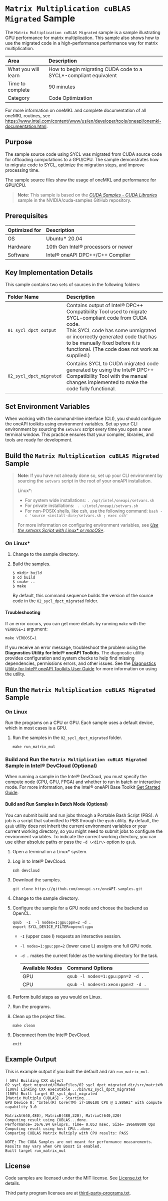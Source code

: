 # `Matrix Multiplication cuBLAS Migrated` Sample

The `Matrix Multiplication cuBLAS Migrated` sample is a sample illustrating GPU performance for matrix multiplication. This sample also shows how to use the migrated code in a high-performance performance way for matrix multiplication.

| Area                   | Description
|:---                    |:---
| What you will learn    | How to begin migrating CUDA code to a SYCL*-compliant equivalent
| Time to complete       | 90 minutes
| Category               | Code Optimization

For more information on oneMKL and complete documentation of all oneMKL routines, see https://www.intel.com/content/www/us/en/developer/tools/oneapi/onemkl-documentation.html.

## Purpose

The sample source code using SYCL was migrated from CUDA source code for offloading computations to a GPU/CPU. The sample demonstrates how to migrate code to SYCL, optimize the migration steps, and improve processing time.

The sample source files show the usage of oneMKL and performance for GPU/CPU.

>**Note**: This sample is based on the [*CUDA Samples - CUDA Libraries*](https://github.com/NVIDIA/cuda-samples/tree/master/Samples/4_CUDA_Libraries/matrixMulCUBLAS) sample in the NVIDIA/cuda-samples GitHub repository.

## Prerequisites

| Optimized for         | Description
|:---                   |:---
| OS                    | Ubuntu* 20.04
| Hardware              | 10th Gen Intel® processors or newer
| Software              | Intel® oneAPI DPC++/C++ Compiler

## Key Implementation Details

This sample contains two sets of sources in the following folders:

| Folder Name             | Description
|:---                     |:---
| `01_sycl_dpct_output`   | Contains output of Intel® DPC++ Compatibility Tool used to migrate SYCL-compliant code from CUDA code. <br> This SYCL code has some unmigrated or incorrectly generated code that has to be manually fixed before it is functional. (The code does not work as supplied.)
| `02_sycl_dpct_migrated` | Contains SYCL to CUDA migrated code generated by using the Intel® DPC++ Compatibility Tool with the manual changes implemented to make the code fully functional.

## Set Environment Variables

When working with the command-line interface (CLI), you should configure the oneAPI toolkits using environment variables. Set up your CLI environment by sourcing the `setvars` script every time you open a new terminal window. This practice ensures that your compiler, libraries, and tools are ready for development.

## Build the `Matrix Multiplication cuBLAS Migrated` Sample

> **Note**: If you have not already done so, set up your CLI
> environment by sourcing  the `setvars` script in the root of your oneAPI installation.
>
> Linux*:
> - For system wide installations: `. /opt/intel/oneapi/setvars.sh`
> - For private installations: ` . ~/intel/oneapi/setvars.sh`
> - For non-POSIX shells, like csh, use the following command: `bash -c 'source <install-dir>/setvars.sh ; exec csh'`
>
> For more information on configuring environment variables, see *[Use the setvars Script with Linux* or macOS*](https://www.intel.com/content/www/us/en/develop/documentation/oneapi-programming-guide/top/oneapi-development-environment-setup/use-the-setvars-script-with-linux-or-macos.html)*.

### On Linux*

1. Change to the sample directory.
2. Build the samples.
   ```
   $ mkdir build
   $ cd build
   $ cmake ..
   $ make
   ```

   By default, this command sequence builds the version of the source code in the  `02_sycl_dpct_migrated` folder.

#### Troubleshooting

If an error occurs, you can get more details by running `make` with
the `VERBOSE=1` argument:
```
make VERBOSE=1
```
If you receive an error message, troubleshoot the problem using the **Diagnostics Utility for Intel® oneAPI Toolkits**. The diagnostic utility provides configuration and system checks to help find missing dependencies, permissions errors, and other issues. See the [Diagnostics Utility for Intel® oneAPI Toolkits User Guide](https://www.intel.com/content/www/us/en/develop/documentation/diagnostic-utility-user-guide/top.html) for more information on using the utility.


## Run the `Matrix Multiplication cuBLAS Migrated` Sample

### On Linux

Run the programs on a CPU or GPU. Each sample uses a default device, which in most cases is a GPU.

1. Run the samples in the `02_sycl_dpct_migrated` folder.
   ```
   make run_matrix_mul
   ```

### Build and Run the `Matrix Multiplication cuBLAS Migrated` Sample in Intel® DevCloud (Optional)

When running a sample in the Intel® DevCloud, you must specify the compute node (CPU, GPU, FPGA) and whether to run in batch or interactive mode. For more information, see the Intel® oneAPI Base Toolkit [Get Started Guide](https://devcloud.intel.com/oneapi/get_started/).

#### Build and Run Samples in Batch Mode (Optional)

You can submit build and run jobs through a Portable Bash Script (PBS). A job is a script that submitted to PBS through the `qsub` utility. By default, the `qsub` utility does not inherit the current environment variables or your current working directory, so you might need to submit jobs to configure the environment variables. To indicate the correct working directory, you can use either absolute paths or pass the `-d \<dir\>` option to `qsub`.

1. Open a terminal on a Linux* system.
2. Log in to Intel® DevCloud.
   ```
   ssh devcloud
   ```
3. Download the samples.
   ```
   git clone https://github.com/oneapi-src/oneAPI-samples.git
   ```
4. Change to the sample directory.
5. Configure the sample for a GPU node and choose the backend as OpenCL.
   ```
   qsub  -I  -l nodes=1:gpu:ppn=2 -d .
   export SYCL_DEVICE_FILTER=opencl:gpu
   ```
   - `-I` (upper case I) requests an interactive session.
   - `-l nodes=1:gpu:ppn=2` (lower case L) assigns one full GPU node.
   - `-d .` makes the current folder as the working directory for the task.

     |Available Nodes  |Command Options
     |:---             |:---
     | GPU	           |`qsub -l nodes=1:gpu:ppn=2 -d .`
     | CPU	           |`qsub -l nodes=1:xeon:ppn=2 -d .`

6. Perform build steps as you would on Linux.
7. Run the programs.
8. Clean up the project files.
   ```
   make clean
   ```
9. Disconnect from the Intel® DevCloud.
   ```
   exit
   ```

## Example Output

This is example output if you built the default and ran `run_matrix_mul`.

```
[ 50%] Building CXX object 02_sycl_dpct_migrated/CMakeFiles/02_sycl_dpct_migrated.dir/src/matrixMulCUBLAS.cpp.o
[100%] Linking CXX executable ../bin/02_sycl_dpct_migrated
[100%] Built target 02_sycl_dpct_migrated
[Matrix Multiply CUBLAS] - Starting...
GPU Device 0: "Intel(R) Core(TM) i7-10610U CPU @ 1.80GHz" with compute capability 3.0

MatrixA(640,480), MatrixB(480,320), MatrixC(640,320)
Computing result using CUBLAS...done.
Performance= 3676.94 GFlop/s, Time= 0.053 msec, Size= 196608000 Ops
Computing result using host CPU...done.
Comparing CUBLAS Matrix Multiply with CPU results: PASS

NOTE: The CUDA Samples are not meant for performance measurements. Results may vary when GPU Boost is enabled.
Built target run_matrix_mul
```

## License

Code samples are licensed under the MIT license. See
[License.txt](https://github.com/oneapi-src/oneAPI-samples/blob/master/License.txt) for details.

Third party program licenses are at [third-party-programs.txt](https://github.com/oneapi-src/oneAPI-samples/blob/master/third-party-programs.txt).

